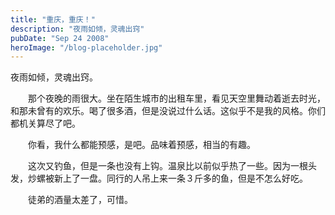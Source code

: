 ```yaml
---
title: "重庆，重庆！"
description: "夜雨如倾，灵魂出窍"
pubDate: "Sep 24 2008"
heroImage: "/blog-placeholder.jpg"
---
```

夜雨如倾，灵魂出窍。

　　那个夜晚的雨很大。坐在陌生城市的出租车里，看见天空里舞动着逝去时光，和那未曾有的欢乐。喝了很多酒，但是没说过什么话。这似乎不是我的风格。你们都机关算尽了吧。

　　你看，我什么都能预感，是吧。品味着预感，相当的有趣。

　　这次又钓鱼，但是一条也没有上钩。温泉比以前似乎热了一些。因为一根头发，炒螺被新上了一盘。同行的人吊上来一条３斤多的鱼，但是不怎么好吃。

　　徒弟的酒量太差了，可惜。
